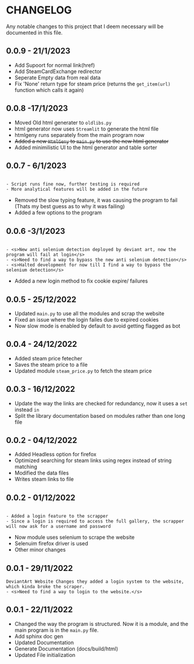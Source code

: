 # CHANGELOG

Any notable changes to this project that I deem necessary will be documented in this file.

## 0.0.9 - 21/1/2023

- Add Supoort for normal link(href)
- Add SteamCardExchange redirector
- Seperate Empty data from real data
- Fix 'None' return type for steam price (returns the `get_item(url)` function which calls it again)


## 0.0.8 -17/1/2023

- Moved Old html generater to `oldlibs.py` 
- html generator now uses `Streamlit` to generate the html file
- htmlgeny runs separately from the main program now
- <s>Added a new `HtmlGeny`  to `main.py` to use the new html generator </s>
- Added minimilistic UI to the html generator and table sorter


## 0.0.7 - 6/1/2023

```{important}

- Script runs fine now, further testing is required
- More analytical features will be added in the future

```
- Removed the slow typing feature, it was causing the program to fail (Thats my best guess as to why it was failing)
- Added a few options to the program


## 0.0.6 -3/1/2023

```{warning}

- <s>New anti selenium detection deployed by deviant art, now the program will fail at login</s>
- <s>Need to find a way to bypass the new anti selenium detection</s>
- <s>Halted development for now till I find a way to bypass the selenium detection</s>

```
- Added a new login method to fix cookie expire/ failures

## 0.0.5 - 25/12/2022

- Updated `main.py` to use all the modules and scrap the website
- Fixed an issue where the login failes due to expired cookies
- Now slow mode is enabled by default to avoid getting flagged as bot


## 0.0.4 - 24/12/2022

- Added steam price fetecher 
- Saves the steam price to a file
- Updated module `steam_price.py` to fetch the steam price

## 0.0.3 - 16/12/2022

- Update the way the links are checked for redundancy, now it uses a `set` instead `in`
- Split the library documentation based on modules rather than one long file


## 0.0.2 - 04/12/2022

- Added Headless option for firefox
- Optimized searching for steam links using regex instead of string matching
- Modified the data files 
- Writes steam links to file

## 0.0.2 - 01/12/2022

```{important}

- Added a login feature to the scrapper
- Since a login is required to access the full gallery, the scrapper will now ask for a username and password
```
- Now module uses selenium to scrape the website
- Selenuim firefox driver is used
- Other minor changes

## 0.0.1 - 29/11/2022
```{Warning} 
DeviantArt Website Changes they added a login system to the website, which kinda broke the scraper.
- <s>Need to find a way to login to the website.</s>
```

## 0.0.1 - 22/11/2022

- Changed the way the program is structured. Now it is a module, and the main program is in the `main.py` file.
- Add sphinx doc gen 
- Updated Documentation
- Generate Documentation (docs/build/html)
- Updated File initialization